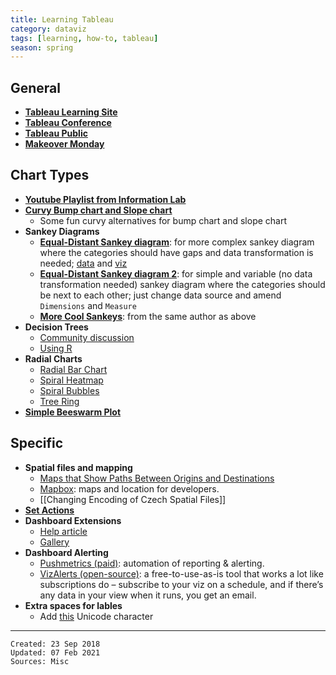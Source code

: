 ```yaml
---
title: Learning Tableau
category: dataviz
tags: [learning, how-to, tableau]
season: spring
---
```


## General
* [**Tableau Learning Site**](https://www.tableau.com/learn)
* [**Tableau Conference**](https://www.tableau.com/community/events/conference)
* [**Tableau Public**](https://public.tableau.com/en-gb/gallery)
* [**Makeover Monday**](https://www.makeovermonday.co.uk/)

## Chart Types
* [**Youtube Playlist from Information Lab**](https://www.youtube.com/playlist?list=PL_t5OlLHbVGxFSiWXUsEQrDPvFd1Nhxiu)
* [**Curvy Bump chart and Slope chart**](https://www.flerlagetwins.com/2019/03/curvy-bump-chart-slope-chart-template_27.html)
	* Some fun curvy alternatives for bump chart and slope chart
* **Sankey Diagrams**
	* [**Equal-Distant Sankey diagram**](https://www.flerlagetwins.com/2018/04/sankey-template.html): for more complex sankey diagram where the categories should have gaps and data transformation is needed; [data](https://github.com/one-data-cookie/digi-garden/raw/master/assets/src/Equal-Width-Sankey-Template.xlsx) and [viz](https://github.com/one-data-cookie/digi-garden/raw/master/assets/src/Equal-Width-Sankey-Template.twbx)
	* [**Equal-Distant Sankey diagram 2**](https://www.theinformationlab.co.uk/2018/03/09/build-sankey-diagram-tableau-without-data-prep-beforehand/): for simple and variable (no data transformation needed) sankey diagram where the categories should be next to each other; just change data source and amend `Dimensions` and `Measure`
	* [**More Cool Sankeys**](https://www.flerlagetwins.com/2019/04/more-sankey-templates.html): from the same author as above
* **Decision Trees**
	* [Community discussion](https://community.tableau.com/s/question/0D54T00000C5Q1ISAV/decision-trees-flow-diagrams-sankeys-in-tableau-here-is-a-solution-)
	* [Using R](https://boraberan.wordpress.com/2014/02/07/decision-trees-in-tableau-using-r/)
* **Radial Charts**
	* [Radial Bar Chart](https://www.flerlagetwins.com/2020/03/how-i-created-this-spiral-chartand-why.html)
	* [Spiral Heatmap](https://vizartpandey.com/tableau-introduction-to-spiral-heatmap/)
	* [Spiral Bubbles](https://questionsindataviz.com/2017/01/17/how-did-i-create-the-spiral-chart/)
	* [Tree Ring](https://thedataduo.com/2016/05/16/what-the-heck-is-a-tree-ring/)
* [**Simple Beeswarm Plot**](https://www.flerlagetwins.com/2020/11/beeswarm.html)

## Specific
* **Spatial files and mapping**
    * [Maps that Show Paths Between Origins and Destinations](https://onlinehelp.tableau.com/current/pro/desktop/en-us/maps_howto_origin_destination.html)
	* [Mapbox](https://www.mapbox.com/): maps and location for developers.
	* [[Changing Encoding of Czech Spatial Files]]
* [**Set Actions**](https://www.artofthevizable.com/?mc_cid=75e8be54c0&mc_eid=6253eeeab0)
* **Dashboard Extensions**
	* [Help article](https://help.tableau.com/current/pro/desktop/en-gb/dashboard_extensions.htm)
	* [Gallery](https://extensiongallery.tableau.com/extensions?version=2020.3&per-page=50)
* **Dashboard Alerting**
	* [Pushmetrics (paid)](https://pushmetrics.io/): automation of reporting & alerting.
	* [VizAlerts (open-source)](https://community.tableau.com/s/group/0F94T000000gQijSAE/vizalerts): a free-to-use-as-is tool that works a lot like subscriptions do – subscribe to your viz on a schedule, and if there’s any data in your view when it runs, you get an email.
* **Extra spaces for lables**
	* Add [this](https://www.compart.com/en/unicode/U+2800) Unicode character


---

    Created: 23 Sep 2018
    Updated: 07 Feb 2021
	Sources: Misc
    